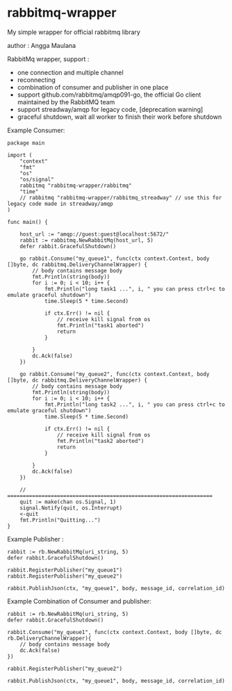 # rabbitmq-wrapper
My simple wrapper for official rabbitmq library


author : Angga Maulana

RabbitMq wrapper, support  :
- one connection and multiple channel
- reconnecting
- combination of consumer and publisher in one place
- support github.com/rabbitmq/amqp091-go, the official Go client maintained by the RabbitMQ team 
- support streadway/amqp for legacy code, [deprecation warning]
- graceful shutdown, wait all worker to finish their work before shutdown



Example Consumer:

	package main

	import (
		"context"
		"fmt"
		"os"
		"os/signal"
		rabbitmq "rabbitmq-wrapper/rabbitmq"
		"time"
		// rabbitmq "rabbitmq-wrapper/rabbitmq_streadway" // use this for legacy code made in streadway/amqp
	)

	func main() {

		host_url := "amqp://guest:guest@localhost:5672/"
		rabbit := rabbitmq.NewRabbitMq(host_url, 5)
		defer rabbit.GracefulShutdown()

		go rabbit.Consume("my_queue1", func(ctx context.Context, body []byte, dc rabbitmq.DeliveryChannelWrapper) {
			// body contains message body
			fmt.Println(string(body))
			for i := 0; i < 10; i++ {
				fmt.Println("long task1 ...", i, " you can press ctrl+c to emulate graceful shutdown")
				time.Sleep(5 * time.Second)

				if ctx.Err() != nil {
					// receive kill signal from os
					fmt.Println("task1 aborted")
					return
				}

			}
			dc.Ack(false)
		})

		go rabbit.Consume("my_queue2", func(ctx context.Context, body []byte, dc rabbitmq.DeliveryChannelWrapper) {
			// body contains message body
			fmt.Println(string(body))
			for i := 0; i < 10; i++ {
				fmt.Println("long task2 ...", i, " you can press ctrl+c to emulate graceful shutdown")
				time.Sleep(5 * time.Second)

				if ctx.Err() != nil {
					// receive kill signal from os
					fmt.Println("task2 aborted")
					return
				}

			}
			dc.Ack(false)
		})

		// ==================================================================
		quit := make(chan os.Signal, 1)
		signal.Notify(quit, os.Interrupt)
		<-quit
		fmt.Println("Quitting...")
	}


Example Publisher :

	rabbit := rb.NewRabbitMq(uri_string, 5)
	defer rabbit.GracefulShutdown()

	rabbit.RegisterPublisher("my_queue1")
	rabbit.RegisterPublisher("my_queue2")

	rabbit.PublishJson(ctx, "my_queue1", body, message_id, correlation_id)

Example Combination of Consumer and publisher:

	rabbit := rb.NewRabbitMq(uri_string, 5)
	defer rabbit.GracefulShutdown()

	rabbit.Consume("my_queue1", func(ctx context.Context, body []byte, dc rb.DeliveryChannelWrapper){
		// body contains message body
		dc.Ack(false)
	})

	rabbit.RegisterPublisher("my_queue2")

	rabbit.PublishJson(ctx, "my_queue1", body, message_id, correlation_id)


